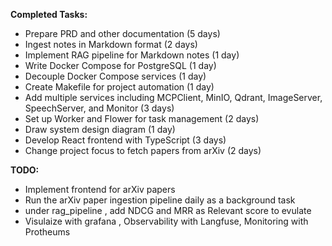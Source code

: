 **Completed Tasks:**

* Prepare PRD and other documentation (5 days)
* Ingest notes in Markdown format (2 days)
* Implement RAG pipeline for Markdown notes (1 day)
* Write Docker Compose for PostgreSQL (1 day)
* Decouple Docker Compose services (1 day)
* Create Makefile for project automation (1 day)
* Add multiple services including MCPClient, MinIO, Qdrant, ImageServer, SpeechServer, and Monitor (3 days)
* Set up Worker and Flower for task management (2 days)
* Draw system design diagram (1 day)
* Develop React frontend with TypeScript (3 days)
* Change project focus to fetch papers from arXiv (2 days)

**TODO:**

* Implement frontend for arXiv papers
* Run the arXiv paper ingestion pipeline daily as a background task
* under rag_pipeline , add NDCG and MRR as Relevant score to evulate
* Visulaize with grafana , Observability with Langfuse, Monitoring with Protheums